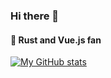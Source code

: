### Hi there 👋

#### 🌱 Rust and Vue.js fan
[![My GitHub stats](https://github-readme-stats.vercel.app/api?username=Dania99dev&theme=vue&show_icons=true)](https://github.com/Dania99dev)
